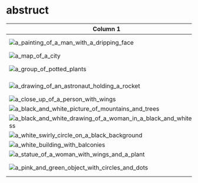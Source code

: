 # abstruct
| Column 1 | Column 2 | Column 3 | Column 4 |
|---------|---------|---------|---------|
|![a_painting_of_a_man_with_a_dripping_face](https://github.com/user-attachments/assets/52307be0-478c-4d99-9f61-f80cfb6b6e39)|![a_painting_of_a_building_in_the_desert](https://github.com/user-attachments/assets/5e9c6061-1830-4df1-97c2-8a2585e797a7)|![a_painting_of_a_building_in_a_dark_landscape](https://github.com/user-attachments/assets/aafb59c5-2244-4f4c-8886-9d24181bd7a5)|![a_mountain_with_a_lake_in_the_background](https://github.com/user-attachments/assets/543a2e4e-36b9-4908-804c-d78cc139d6ba)|
|![a_map_of_a_city](https://github.com/user-attachments/assets/b272311f-9c84-4a1a-9107-9cd2a4a2a4dc)|![a_man_sitting_in_a_chair](https://github.com/user-attachments/assets/2c3f1524-bb2f-4184-bfad-89e2911bbd54)|![a_man_and_woman_eating_food](https://github.com/user-attachments/assets/1de23038-06a3-4143-bd19-b2534f269f50)|![a_group_of_white_lines_on_a_black_background](https://github.com/user-attachments/assets/3fa26b53-aa6a-4f84-89cd-236792cfd6fa)|
|![a_group_of_potted_plants](https://github.com/user-attachments/assets/7db534d5-60cd-4162-98fa-1485c48a118c)|![a_group_of_buildings_with_blue_awnings](https://github.com/user-attachments/assets/4915991d-462a-4f49-8909-1175fb60337f)|![a_group_of_bubbles_on_a_white_background](https://github.com/user-attachments/assets/7c56d1c4-80e5-46bd-9b37-b5ec9138ccd3)|![a_face_in_a_blue_light](https://github.com/user-attachments/assets/bd769ddf-97c4-4011-bb40-d88a516a510c)|
|![a_drawing_of_an_astronaut_holding_a_rocket](https://github.com/user-attachments/assets/4e3eab5c-9db9-4ad5-b75c-355e6db18839)|![a_drawing_of_a_sun_and_a_ball](https://github.com/user-attachments/assets/50e5fd1f-e5be-4575-be64-12587123836f)|![a_colorful_swirls_of_paint](https://github.com/user-attachments/assets/e8db3112-9970-4206-b281-7a1a130e8702)|![a_colorful_background_with_different_shapes_and_patterns](https://github.com/user-attachments/assets/11111f64-8fb3-4917-8450-be4913ce4388)|
|![a_close_up_of_a_person_with_wings](https://github.com/user-attachments/assets/cb9dded4-55cc-4564-b2cd-29482eaf6bd0)|![a_chair_on_a_platform_with_a_halo_above_it](https://github.com/user-attachments/assets/de88bef7-47c9-4a06-9753-d2a56f6c7e0a)|![a_blue_and_orange_background](https://github.com/user-attachments/assets/62ca5c26-f0ba-4299-8a5f-fbe003cebcbc)|![a_black_liquid_floating_in_the_air](https://github.com/user-attachments/assets/4ba7d3ab-c8e6-4adc-9709-5e2d28888190)|
|![a_black_and_white_picture_of_mountains_and_trees](https://github.com/user-attachments/assets/dad62947-9d97-49fe-898d-61649eaa172c)|![a_black_and_white_maze](https://github.com/user-attachments/assets/e152b970-71c9-4ae8-958d-f05601b6934d)|![a_black_and_white_logo](https://github.com/user-attachments/assets/e6d2150f-f462-45c4-af5e-bcce68154716)|![a_black_and_white_image_of_a_group_of_people](https://github.com/user-attachments/assets/cf9a884d-ecd7-41ec-a250-c3306cfb9982)|
|![a_black_and_white_drawing_of_a_woman_in_a_black_and_white_dress](https://github.com/user-attachments/assets/b88e9554-8879-45bc-a8b1-ba2fd34930e8)|![a_black_and_white_drawing_of_a_person_with_a_blindfold](https://github.com/user-attachments/assets/e444dbc1-8c8f-48bd-8b61-d1fab03f899e)|![two_black_and_white_images_of_mountains](https://github.com/user-attachments/assets/6ce31684-0b64-4eb1-b55d-17d9a4645611)|![a_woman_with_long_hair_wearing_sunglasses](https://github.com/user-attachments/assets/97354ad1-1c9d-4196-9bed-9c98a3d51f60)|
|![a_white_swirly_circle_on_a_black_background](https://github.com/user-attachments/assets/aee22c3b-b505-417f-bd14-644542ffa666)|![a_white_lines_on_a_black_background](https://github.com/user-attachments/assets/c8da7286-5c10-4047-af2c-bab3af135c45)|![a_white_line_drawing_of_a_group_of_trees](https://github.com/user-attachments/assets/d4b8f813-69bb-48b0-aaa4-c069f9452dc8)|![a_white_drawing_of_a_person_with_a_mask_on_his_head](https://github.com/user-attachments/assets/7a1a014b-0da8-47ee-baa1-3bbe420b11d0)|
|![a_white_building_with_balconies](https://github.com/user-attachments/assets/d1fbb3b4-e3c5-41d9-b8ea-a73f68585e15)|![a_tree_in_the_snow](https://github.com/user-attachments/assets/e03cbc85-9261-4b2f-b56e-0d9cc75aeb0d)|![a_tree_and_a_rock](https://github.com/user-attachments/assets/15c57f0b-868d-4f9e-b615-e21b817efde2)|![a_statue_of_a_woman_with_wings_and_wings](https://github.com/user-attachments/assets/7e8cdd78-9b2c-4a79-a218-ce917143a476)|
|![a_statue_of_a_woman_with_wings_and_a_plant](https://github.com/user-attachments/assets/6e286d74-4f87-420b-b88e-b4b4e861db00)|![a_skeleton_standing_on_a_pile_of_skulls](https://github.com/user-attachments/assets/c6879cfe-242b-4c0b-b92e-a6254d49a045)|![a_screenshot_of_a_computer](https://github.com/user-attachments/assets/e4791d84-bc52-495f-afff-b69a47223e51)|![a_pyramids_with_palm_trees](https://github.com/user-attachments/assets/a344134e-e93b-4340-985c-b74a77cbf2ea)|
|![a_pink_and_green_object_with_circles_and_dots](https://github.com/user-attachments/assets/9b8165fb-7e98-4fae-b262-bc1b5d4934f9)|![a_painting_of_a_mountain](https://github.com/user-attachments/assets/d88d70e7-3dfa-40af-9778-fca9ce55b5f0)|![a_painting_of_a_man_with_a_face_on_his_head](https://github.com/user-attachments/assets/2545f951-14c3-4832-9471-7cdcd76ea76f)|---------|
